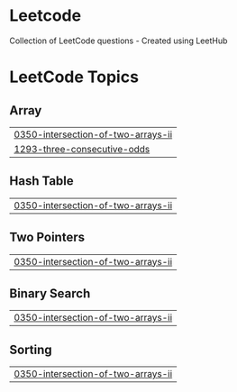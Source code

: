 # Leetcode
Collection of LeetCode questions - Created using LeetHub

<!---LeetCode Topics Start-->
# LeetCode Topics
## Array
|  |
| ------- |
| [0350-intersection-of-two-arrays-ii](https://github.com/prakhar12330/Leetcode/tree/master/0350-intersection-of-two-arrays-ii) |
| [1293-three-consecutive-odds](https://github.com/prakhar12330/Leetcode/tree/master/1293-three-consecutive-odds) |
## Hash Table
|  |
| ------- |
| [0350-intersection-of-two-arrays-ii](https://github.com/prakhar12330/Leetcode/tree/master/0350-intersection-of-two-arrays-ii) |
## Two Pointers
|  |
| ------- |
| [0350-intersection-of-two-arrays-ii](https://github.com/prakhar12330/Leetcode/tree/master/0350-intersection-of-two-arrays-ii) |
## Binary Search
|  |
| ------- |
| [0350-intersection-of-two-arrays-ii](https://github.com/prakhar12330/Leetcode/tree/master/0350-intersection-of-two-arrays-ii) |
## Sorting
|  |
| ------- |
| [0350-intersection-of-two-arrays-ii](https://github.com/prakhar12330/Leetcode/tree/master/0350-intersection-of-two-arrays-ii) |
<!---LeetCode Topics End-->